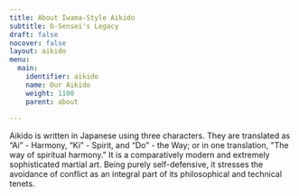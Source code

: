 ```yaml
---
title: About Iwama-Style Aikido
subtitle: O-Sensei's Legacy
draft: false
nocover: false
layout: aikido
menu:
  main:
    identifier: aikido
    name: Our Aikido
    weight: 1100
    parent: about
    
---
```


Aikido is written in Japanese using three characters. They are translated as “Ai” - Harmony, “Ki” - Spirit, and “Do” - the Way; or in one translation, "The way of spiritual harmony." It is a comparatively modern and extremely sophisticated martial art. Being purely self-defensive, it stresses the avoidance of conflict as an integral part of its philosophical and technical tenets.